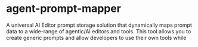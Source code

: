 # agent-prompt-mapper
A universal AI Editor prompt storage solution that dynamically maps prompt data to a wide-range of agentic/AI editors and tools. This tool allows you to create generic prompts and allow developers to use their own tools while
